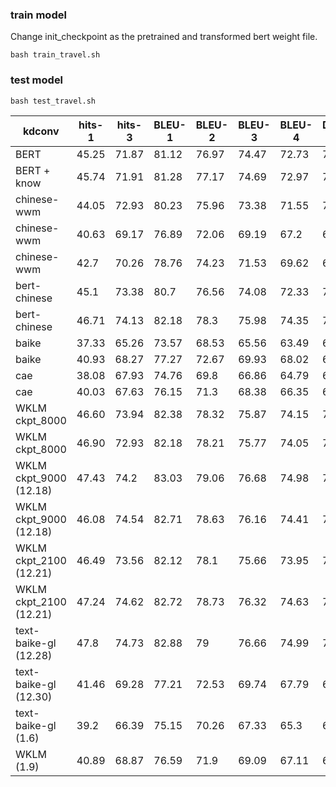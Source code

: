 
### train model

Change init_checkpoint as the pretrained and transformed bert weight file.

```
bash train_travel.sh
```


### test model

```
bash test_travel.sh
```


| kdconv	|hits-1	|hits-3	|BLEU-1	|BLEU-2	|BLEU-3	|BLEU-4	|Distinct-1	|Distinct-2	|Distinct-3	|Distinct-4|
| -----	|-----|-----	|-----	|-----	|-----	|-----	|-----	|-----	|-----	|-----|										
| BERT	|45.25	|71.87	|81.12	|76.97	|74.47	|72.73	|7.17	|22.55	|34.03	|40.78 |
| BERT + know	|45.74	|71.91	|81.28	|77.17	|74.69	|72.97	|7.2	|22.62	|34.11	|40.86|
| chinese-wwm	|44.05	|72.93	|80.23	|75.96	|73.38	|71.55	|7.09	|22.54	|33.94	|40.78|
| chinese-wwm	|40.63	|69.17	|76.89	|72.06	|69.19	|67.2	|6.88	|21.38	|32.15	|38.57|
| chinese-wwm	|42.7	|70.26	|78.76	|74.23	|71.53	|69.62	|6.92	|21.79	|32.83	|39.4|
| bert-chinese	|45.1	|73.38	|80.7	|76.56	|74.08	|72.33	|7.09	|22.4	|33.87	|40.72|
| bert-chinese	| 46.71	|74.13	|82.18	|78.3	|75.98	|74.35	|7.21	|22.95	|34.67	|41.69|
| baike      	|37.33	|65.26	|73.57	|68.53	|65.56	|63.49	|6.64	|20.65	|30.86	|36.79|
| baike      	|40.93	|68.27	|77.27	|72.67	|69.93	|68.02	|6.77	|21.36	|32.03	|38.2|
| cae	        |38.08	|67.93	|74.76	|69.8	|66.86	|64.79	|6.78	|21.12	|31.78	|38.09|
| cae	        |40.03	|67.63	|76.15	|71.3	|68.38	|66.35	|6.75	|21.12	|31.66	|37.93|
| WKLM ckpt_8000|46.60	|73.94	|82.38	|78.32	|75.87	|74.15	|7.37	|23.25	|34.76	|41.69|
| WKLM ckpt_8000|46.90	|72.93	|82.18	|78.21	|75.77	|74.05	|7.26	|23.00	|34.67	|41.58|
| WKLM ckpt_9000 (12.18)|47.43	|74.2	|83.03	|79.06	|76.68	|74.98	|7.45	|23.59	|35.59	|42.78|
| WKLM ckpt_9000 (12.18)|46.08	|74.54	|82.71	|78.63	|76.16	|74.41	|7.37	|23.4	|35.28	|42.38|
| WKLM ckpt_2100 (12.21) |46.49	|73.56	|82.12	|78.1	|75.66	|73.95	|7.33	|23.18	|34.8	|41.76|
| WKLM ckpt_2100 (12.21) |47.24	|74.62	|82.72	|78.73	|76.32	|74.63	|7.29	|23.13	|34.85	|41.84|
| text-baike-gl (12.28) | 47.8|	 74.73|	82.88|	79|	76.66|	74.99|	7.35|	 23.25|	35.06| 42.15|
| text-baike-gl (12.30) |41.46|	69.28|	77.21|	72.53|	69.74|	67.79|	6.9|	21.36|	32|	38.18|
|text-baike-gl (1.6)	|39.2	|66.39	|75.15	|70.26	|67.33	|65.3	|6.72	|21.18	|31.82	|38.09|
|WKLM (1.9)	|40.89	|68.87	|76.59	|71.9	|69.09	|67.11	|6.85	|21.47	|32.23	|38.58|
